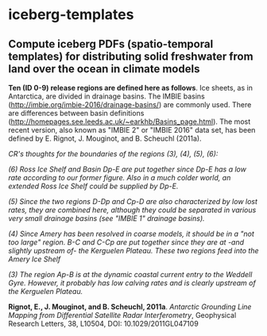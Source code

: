 # iceberg-templates
## Compute iceberg PDFs (spatio-temporal templates) for distributing solid freshwater from land over the ocean in climate models


**Ten (ID 0-9) release regions are defined here as follows**. Ice sheets, as in Antarctica, are divided in drainage basins. The IMBIE basins (http://imbie.org/imbie-2016/drainage-basins/) are commonly used. There are differences between basin definitions (http://homepages.see.leeds.ac.uk/~earkhb/Basins_page.html). The most recent version, also known as "IMBIE 2" or "IMBIE 2016" data set, has been defined by E. Rignot, J. Mouginot, and B. Scheuchl (2011a).


*CR's thoughts for the boundaries of the regions (3), (4), (5), (6):*

*(6) Ross Ice Shelf and Basin Dp-E are put together since Dp-E has a low rate according to our former figure. Also in a much colder world, an extended Ross Ice Shelf could be supplied by Dp-E.*

*(5) Since the two regions D-Dp and Cp-D are also characterized by low lost rates, they are combined here, although they could be separated in various very small drainage basins (see "IMBIE 1" drainage basins).*

*(4) Since Amery has been resolved in coarse models, it should be in a "not too large" region.  B-C and C-Cp are put together since they are at -and slightly upstream of- the Kerguelen Plateau. These two regions feed into the Amery Ice Shelf*

*(3) The region Ap-B is at the dynamic coastal current entry to the Weddell Gyre. However, it probably has low calving rates and is clearly upstream of the Kerguelen Plateau.*


**Rignot, E., J. Mouginot, and B. Scheuchl, 2011a**. *Antarctic Grounding Line Mapping from Differential Satellite Radar Interferometry*, Geophysical Research Letters, 38, L10504, DOI: 10.1029/2011GL047109
